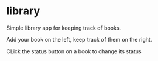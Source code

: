 # library

Simple library app for keeping track of books.

Add your book on the left, keep track of them on the right.

CLick the status button on a book to change its status